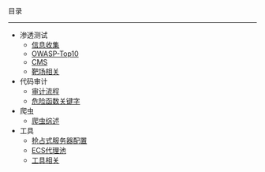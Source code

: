 目录

***

- 渗透测试
    - [信息收集](/cyber-security/penetration-test/information-gathering)  
    - [OWASP-Top10](/cyber-security/penetration-test/owasp-top10)  
    - [CMS](/cyber-security/penetration-test/cms)  
    - [靶场相关](/cyber-security/penetration-test/range-relevant)  
- 代码审计
    - [审计流程](/cyber-security/code-audit/audit-process)  
    - [危险函数关键字](/cyber-security/code-audit/dangerous-function-keyword)  
- 爬虫
    - [爬虫综述](/cyber-security/crawler/summarize)  
- 工具
    - [抢占式服务器配置](/cyber-security/tools/preemptive-server-configuration)  
    - [ECS代理池](/cyber-security/tools/ecs-proxypool)  
    - [工具相关](/cyber-security/tools/tool-relevant)  